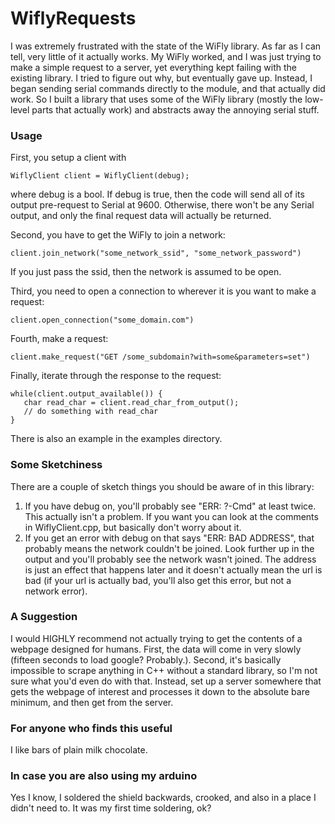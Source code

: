 # WiflyRequests

I was extremely frustrated with the state of the WiFly library. As far as I can tell, very little of it actually works.
My WiFly worked, and I was just trying to make a simple request to a server, yet everything kept failing with the
existing library. I tried to figure out why, but eventually gave up. Instead, I began sending serial commands directly
to the module, and that actually did work. So I built a library that uses some of the WiFly library (mostly the low-level
parts that actually work) and abstracts away the annoying serial stuff.


### Usage

First, you setup a client with

```
WiflyClient client = WiflyClient(debug);
```

where debug is a bool. If debug is true, then the code will send all of its output pre-request to Serial at 9600.
Otherwise, there won't be any Serial output, and only the final request data will actually be returned.


Second, you have to get the WiFly to join a network:
```
client.join_network("some_network_ssid", "some_network_password")
```
If you just pass the ssid, then the network is assumed to be open.


Third, you need to open a connection to wherever it is you want to make a request:
```
client.open_connection("some_domain.com")
```

Fourth, make a request:
```
client.make_request("GET /some_subdomain?with=some&parameters=set")
```

Finally, iterate through the response to the request:
```
while(client.output_available()) {
   char read_char = client.read_char_from_output();
   // do something with read_char
}
```
There is also an example in the examples directory.


### Some Sketchiness

There are a couple of sketch things you should be aware of in this library:
1) If you have debug on, you'll probably see "ERR: ?-Cmd" at least twice. This actually isn't a problem. If you want
you can look at the comments in WiflyClient.cpp, but basically don't worry about it.
2) If you get an error with debug on that says "ERR: BAD ADDRESS", that probably means the network couldn't be joined.
Look further up in the output and you'll probably see the network wasn't joined. The address is just an effect that
happens later and it doesn't actually mean the url is bad (if your url is actually bad, you'll also get this error, but
not a network error).

### A Suggestion
I would HIGHLY recommend not actually trying to get the contents of a webpage designed for humans. First,
the data will come in very slowly (fifteen seconds to load google? Probably.). Second, it's basically impossible to
scrape anything in C++ without a standard library, so I'm not sure what you'd even do with that. Instead, set up a
server somewhere that gets the webpage of interest and processes it down to the absolute bare minimum, and then get from
the server.

### For anyone who finds this useful
I like bars of plain milk chocolate.

### In case you are also using my arduino
Yes I know, I soldered the shield backwards, crooked, and also in a place I didn't need to. It was my first time
soldering, ok?